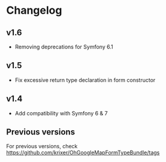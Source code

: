 Changelog
=========

v1.6
----

 * Removing deprecations for Symfony 6.1

v1.5
----

 * Fix excessive return type declaration in form constructor

v1.4
----

 * Add compatibility with Symfony 6 & 7

Previous versions
-----------------

For previous versions, check https://github.com/krixer/OhGoogleMapFormTypeBundle/tags
